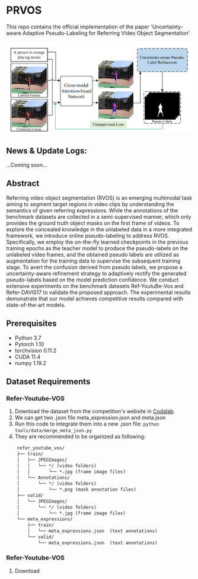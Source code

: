 # PRVOS

This repo contains the official implementation of the paper 'Uncertainty-aware Adaptive Pseudo-Labeling for Referring Video Object Segmentation'

<div align="center">
  <img src="PRVOS/structure.png">
</div>

## News & Update Logs:
...Coming soon...
## Abstract
Referring video object segmentation (RVOS) is an emerging multimodal task aiming to segment target regions in video clips by understanding the semantics of given referring expressions. While the annotations of the benchmark datasets are collected in a semi-supervised manner, which only provides the ground truth object masks on the first frame of videos. To explore the concealed knowledge in the unlabeled data in a more integrated framework, we introduce online pseudo-labeling to address RVOS. Specifically, we employ the on-the-fly learned checkpoints in the previous training epochs as the teacher model to produce the pseudo-labels on the unlabeled video frames, and the obtained pseudo labels are utilized as augmentation for the training data to supervise the subsequent training stage. To avert the confusion derived from pseudo labels, we propose a uncertainty-aware refinement strategy to adaptively rectify the generated pseudo-labels based on the model prediction confidence. We conduct extensive experiments on the benchmark datasets Ref-YoutuBe-Vos and Refer-DAVIS17 to validate the proposed approach. The experimental results demonstrate that our model achieves competitive results compared with state-of-the-art models.
## Prerequisites
- Python 3.7
- Pytorch 1.10
- torchvision 0.11.2
- CUDA 11.4
- numpy 1.19.2
## Dataset Requirements
### Refer-Youtube-VOS
1. Download the dataset from the competition's website in [Codalab](https://competitions.codalab.org/competitions/29139#participate-get_data).
2. We can get two .json file meta_expression.json and meta.json
3. Run this code to integrate them into a new .json file:
    `python tools/data/merge_meta_json.py`
4. They are recommended to be organized as following:
```text
    refer_youtube_vos/ 
    ├── train/
    │   ├── JPEGImages/
    │   │   └── */ (video folders)
    │   │       └── *.jpg (frame image files) 
    │   └── Annotations/
    │       └── */ (video folders)
    │           └── *.png (mask annotation files) 
    ├── valid/
    │   └── JPEGImages/
    │       └── */ (video folders)
    │           └── *.jpg (frame image files) 
    └── meta_expressions/
        ├── train/
        │   └── meta_expressions.json  (text annotations)
        └── valid/
            └── meta_expressions.json  (text annotations)
```

### Refer-Youtube-VOS
1. Download
